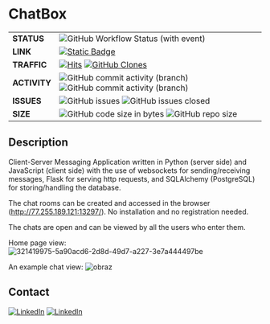 # ChatBox
| | |
|:--------|:------|
| **STATUS** | ![GitHub Workflow Status (with event)](https://img.shields.io/github/actions/workflow/status/KajaBraz/ChatBox/.github%2Fworkflows%2Fpythonapp.yml) |
| **LINK** | [![Static Badge](https://img.shields.io/badge/access_ChatBox-HERE-FFE66D)](http://77.255.189.121:13297/) |
| **TRAFFIC** | [![Hits](https://hits.sh/github.com/silentsoft/hits.svg?view=today-total&color=pink&label=daily+/+total+views)](https://github.com/KajaBraz/ChatBox) [![GitHub Clones](https://img.shields.io/badge/dynamic/json?color=pink&label=clones&query=count&url=https://gist.githubusercontent.com/KajaBraz/6c721046f14e080ef8e2a0038b4036b0/raw/clone.json)](https://github.com/MShawon/github-clone-count-badge) |
| **ACTIVITY** | ![GitHub commit activity (branch)](https://img.shields.io/github/commit-activity/t/KajaBraz/ChatBox?label=commits+count&color=orange) ![GitHub commit activity (branch)](https://img.shields.io/github/commit-activity/y/KajaBraz/ChatBox/master?label=commits+frequency&color=orange) |
| **ISSUES** | ![GitHub issues](https://img.shields.io/github/issues-raw/KajaBraz/ChatBox?color=brown) ![GitHub issues closed](https://img.shields.io/github/issues-closed-raw/KajaBraz/ChatBox.svg?color=brown) |
| **SIZE** | ![GitHub code size in bytes](https://img.shields.io/github/languages/code-size/KajaBraz/ChatBox?color=blue) ![GitHub repo size](https://img.shields.io/github/repo-size/KajaBraz/ChatBox?color=blue) |

## Description
Client-Server Messaging Application written in Python (server side) and JavaScript (client side) with the use of websockets for sending/receiving messages, Flask for serving http requests, and SQLAlchemy (PostgreSQL) for storing/handling the database.

The chat rooms can be created and accessed in the browser (http://77.255.189.121:13297/). No installation and no registration needed.

The chats are open and can be viewed by all the users who enter them.

Home page view:
![321419975-5a90acd6-2d8d-49d7-a227-3e7a444497be](https://github.com/KajaBraz/ChatBox/assets/58611238/42a4a2d2-1147-46a0-8420-9cb6e77d2c81)

An example chat view:
![obraz](https://github.com/KajaBraz/ChatBox/assets/58611238/24835cc4-49df-4666-9f4d-facb1d87f23e)

## Contact
[![LinkedIn](https://img.shields.io/badge/linkedin-%230077B5.svg?style=for-the-badge&logo=linkedin&logoColor=white&label=Jakub)](https://www.linkedin.com/in/jakub-braz)
[![LinkedIn](https://img.shields.io/badge/linkedin-%230077B5.svg?style=for-the-badge&logo=linkedin&logoColor=white&label=Kaja)](https://www.linkedin.com/in/kaja-brąz-212661160)
